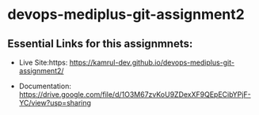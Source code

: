 # devops-mediplus-git-assignment2

## Essential Links for this assignmnets:

   * Live Site:https: https://kamrul-dev.github.io/devops-mediplus-git-assignment2/

   * Documentation: https://drive.google.com/file/d/1O3M67zvKoU9ZDexXF9QEpECibYPjF-YC/view?usp=sharing

